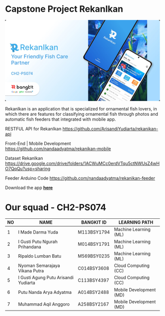 # Capstone Project RekanIkan

![alt text](https://github.com//SemarajayaVP/capstone-project-rekanikan/blob/main/RekanIkanHeader.jpg?raw=true)

RekanIkan is an application that is specialized for ornamental fish lovers, in which there are features for classifying ornamental fish through photos and automatic fish feeders that integrated with mobile app.

RESTFUL API for RekanIkan
https://github.com/ArisandiYudiarta/rekanikan-api

Front-End | Mobile Development
https://github.com/nandaadyatma/rekanikan-mobile

Dataset RekanIkan
https://drive.google.com/drive/folders/1ACWuMCc0erdVTqu5ctNWUsZ4wHO7QqQu?usp=sharing

Feeder Arduino Code
https://github.com/nandaadyatma/rekanikan-feeder

Download the app **[here]([https://www.unud.ac.id/](https://drive.google.com/drive/folders/1QljgKUG8qLlGLjXl19limGA9DE6__1D4?usp=sharing))**

# Our squad - CH2-PS074

| NO | NAME | BANGKIT ID | LEARNING PATH |
|---|---|---|---|
| 1 | I Made Darma Yuda | M113BSY1794 | Machine Learning (ML) |
| 2 | I Gusti Putu Ngurah Prihandana | M014BSY1791  | Machine Learning (ML) |
| 3 | Ripaldo Lumban Batu | M569BSY0235 | Machine Learning (ML) |
| 4 | Nyoman Semarajaya Vikana Putra | C014BSY3608 | Cloud Computing (CC) |
| 5 | I Gusti Agung Putu Arisandi Yudiarta | C113BSY4397 | Cloud Computing (CC) |
| 6 | Putu Nanda Arya Adyatma | A014BSY2488 | Mobile Development (MD) |
| 7 | Muhammad Aqil Anggoro | A258BSY2167 | Mobile Development (MD) |
